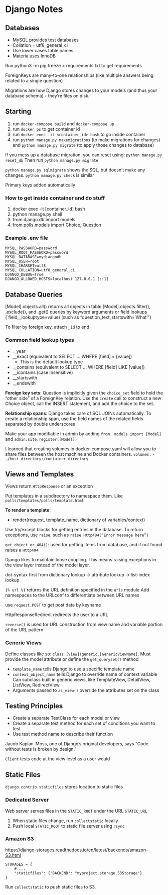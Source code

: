 # Django Notes

## Databases

- MySQL provides test databases
- Collation = utf8_general_ci
- Use lower cases table names
- Materia uses InnoDB

Run python3 -m pip freeze > requirements.txt to get requirements

ForeignKeys are many-to-one relationships (like multiple answers being related to a single question)

Migrations are how Django stores changes to your models (and thus your database schema) - they’re files on disk.

## Starting

1. run  `docker-compose build` and `docker-compose up`
2. run `docker ps` to get container id
3. run `docker exec -it <container_id> bash` to go inside container
4. run `python manage.py makemigrations` (to make migrations for changes) and `python manage.py migrate` (to apply those changes to database)

If you mess up a database migration, you can reset using:
`python manage.py reset_db`
Then run `python manage.py migrate`

`python manage.py sqlmigrate` shows the SQL, but doesn’t make any changes. `python manage.py check` is similar

Primary keys added automatically

### How to get inside container and do stuff

1. docker exec -it [container_id] bash
2. python manage.py shell
3. from django.db import models
4. from polls.models import Choice, Question

### Example .env file

```
MYSQL_PASSWORD=password
MYSQL_ROOT_PASSWORD=password
MYSQL_DATABASE=mydjangodb
MYSQL_USER=root
MYSQL_CHARSET=utf8
MYSQL_COLLATION=utf8_general_ci
DJANGO_DEBUG=True
DJANGO_ALLOWED_HOSTS=localhost 127.0.0.1 [::1]
```

## Database Queries

[Model].objects.all() returns all objects in table
[Model].objects.filter(), .exclude(), and .get() queries by keyword arguments or field lookups (`field__lookuptype=value) (such as “question_text_startswith=‘What’”)

To filter by foreign key, attach `_id` to end

### Common field lookup types

- __year
- __exact (equivalent to SELECT … WHERE [field] = [value])
  - This is the default lookup type
- __contains (equivalent to SELECT … WHERE [field] LIKE [value])
- __icontains (case insensitive)
- __startswith
- __endswith

**Foreign key sets**: Question is implicitly given the `choice_set` field to hold the “other side” of a ForeignKey relation. Use the `create` call to construct a new Choice object, call the INSERT statement, and add the choice to the set.

**Relationship spans**: Django takes care of SQL JOINs automatically. To create a relationship span, use the field names of the related fields separated by double underscores

Make your app modifiable in admin by adding `from .models import [Model]` and `admin.site.register([Model])`

I learned that creating volumes in docker-compose.yaml will allow you to share files between the host machine and Docker containers.
`volumes:`
` - ./host_directory:/container_directory `

## Views and Templates

Views return `HttpResponse` or an exception

Put templates in a subdirectory to namespace them. Like `polls/templates/polls/template.html`

**To render a template**:

- render(request, template_name, dictionary of variables/context)

Use try/except blocks for getting entries in the database. To return exceptions, use `raise`, such as `raise Http404(“Error message here”)`

`get_object_or_404()`: used for getting items from database, and if not found raises a `Http404`

Django likes to maintain loose coupling. This means raising exceptions in the view layer instead of the model layer.

dot-syntax first from dictionary lookup -> attribute lookup -> list-index lookup

`{% url %}` returns the URL definition specified in the `urls` module
Add namespaces to the URLconf to differentiate between URL names

use `request.POST` to get post data by keyname

HttpResponseRedirect redirects the user to a URL

`reverse()` is used for URL construction from view name and variable portion of the URL pattern

### Generic Views

Define classes like so: `class [View](generic.[GenericViewName]`. Must provide the model attribute or define the `get_queryset()` method

- `template_name` tells Django to use a specific template name
- `context_object_name` tells Django to override name of context variable
Can subclass built in generic views, like TemplateView, DetailView, ListView, RedirectView
- Arguments passed to `as_view()` override the attributes set on the class

## Testing Principles

- Create a separate TestClass for each model or view
- Create a separate test method for each set of conditions you want to test
- Use test method name to describe their function

Jacob Kaplan-Moss, one of Django’s original developers, says “Code without tests is broken by design.”

`Client` tests code at the view level as a user would

## Static Files

`django.contrib.staticfiles` stores location to static files

### Dedicated Server

Web server serves files in the `STATIC_ROOT` under the URL `STATIC_URL`

1. When static files change, run `collectstatic` locally
2. Push local `STATIC_ROOT` to static file server using `rsync`

### Amazon S3

<https://django-storages.readthedocs.io/en/latest/backends/amazon-S3.html>

```[language=Python]
STORAGES = {
    # ...
    "staticfiles": {"BACKEND": "myproject.storage.S3Storage"}
}
```

Run `collectstatic` to push static files to S3.
